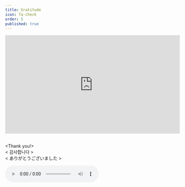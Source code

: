 ```yaml
---
title: Gratitude
icon: fa-check
order: 5
published: true
---
```


<style>
  @media only screen and (max-width: 767px) {

.video-container {
position: relative;
padding-bottom: 56.25%;
padding-top: 30px; height: 0; overflow: hidden;
}
 
.video-container iframe,
.video-container object,
.video-container embed {
position: absolute;
top: 0;
left: 0;
width: 50%;
height: 50%;
}
  }
</style>

<div class="video-container"><iframe width="560" height="315" src="https://www.youtube.com/embed/bkuDXqNv-GY" frameborder="0" allow="accelerometer; autoplay; encrypted-media; gyroscope; picture-in-picture" allowfullscreen>
</iframe></div>

<br><Thank you!> 
<br>< 감사합니다 >
<br>< ありがとうございました >

<audio controls>
  <source src="https://raw.githubusercontent.com/ami-az/ami-az.github.io/master/assets/images/90210.m4a" type="audio/mpeg">
Your browser does not support the audio element.
</audio>


